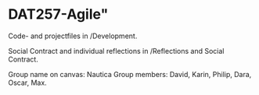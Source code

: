 # DAT257-Agile"

Code- and projectfiles in /Development.

Social Contract and individual reflections in /Reflections and Social Contract.


Group name on canvas: Nautica
Group members: David, Karin, Philip, Dara, Oscar, Max.

